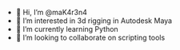 - 👋 Hi, I’m @maK4r3n4
- 👀 I’m interested in 3d rigging in Autodesk Maya
- 🌱 I’m currently learning Python
- 💞️ I’m looking to collaborate on scripting tools
<!---
maK4r3n4/maK4r3n4 is a ✨ special ✨ repository because its `README.md` (this file) appears on your GitHub profile.
You can click the Preview link to take a look at your changes.
--->
